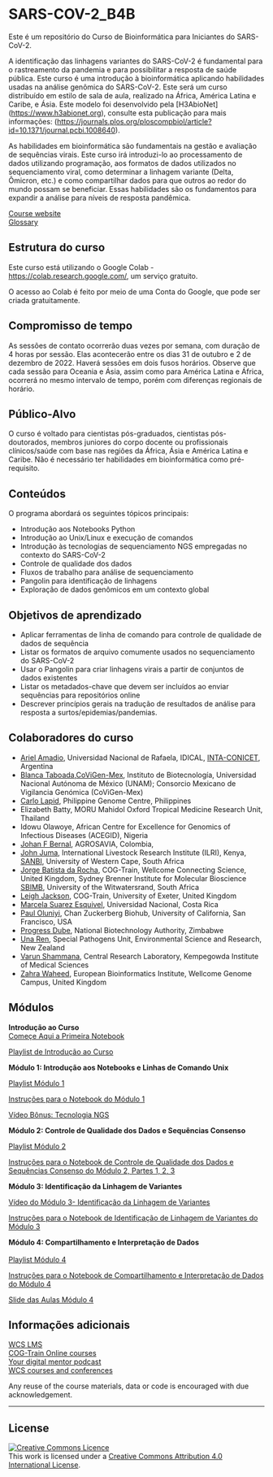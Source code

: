 # SARS-COV-2_B4B
Este é um repositório do Curso de Bioinformática para Iniciantes do SARS-CoV-2.

A identificação das linhagens variantes do SARS-CoV-2 é fundamental para o rastreamento da pandemia e para possibilitar a resposta de saúde pública. Este curso é uma introdução à bioinformática aplicando habilidades usadas na análise genômica do SARS-CoV-2. Este será um curso distribuído em estilo de sala de aula, realizado na África, América Latina e Caribe, e Ásia. Este modelo foi desenvolvido pela [H3AbioNet] (https://www.h3abionet.org), consulte esta publicação para mais informações: (https://journals.plos.org/ploscompbiol/article?id=10.1371/journal.pcbi.1008640).

As habilidades em bioinformática são fundamentais na gestão e avaliação de sequências virais. Este curso irá introduzi-lo ao processamento de dados utilizando programação, aos formatos de dados utilizados no sequenciamento viral, como determinar a linhagem variante (Delta, Ômicron, etc.) e como compartilhar dados para que outros ao redor do mundo possam se beneficiar. Essas habilidades são os fundamentos para expandir a análise para níveis de resposta pandêmica.

[Course website](https://coursesandconferences.wellcomeconnectingscience.org/event/sars-cov-2-bioinformatics-for-beginners-20221031/)                  
[Glossary](Glossary.md)

## Estrutura do curso 
Este curso está utilizando o Google Colab - https://colab.research.google.com/, um serviço gratuito.

O acesso ao Colab é feito por meio de uma Conta do Google, que pode ser criada gratuitamente.

## Compromisso de tempo
As sessões de contato ocorrerão duas vezes por semana, com duração de 4 horas por sessão. Elas acontecerão entre os dias 31 de outubro e 2 de dezembro de 2022. Haverá sessões em dois fusos horários. Observe que cada sessão para Oceania e Ásia, assim como para América Latina e África, ocorrerá no mesmo intervalo de tempo, porém com diferenças regionais de horário.

## Público-Alvo
O curso é voltado para cientistas pós-graduados, cientistas pós-doutorados, membros juniores do corpo docente ou profissionais clínicos/saúde com base nas regiões da África, Ásia e América Latina e Caribe. Não é necessário ter habilidades em bioinformática como pré-requisito.

## Conteúdos

 O programa abordará os seguintes tópicos principais:
 
- Introdução aos Notebooks Python
- Introdução ao Unix/Linux e execução de comandos
- Introdução às tecnologias de sequenciamento NGS empregadas no contexto do SARS-CoV-2
- Controle de qualidade dos dados
- Fluxos de trabalho para análise de sequenciamento
- Pangolin para identificação de linhagens
- Exploração de dados genômicos em um contexto global

## Objetivos de aprendizado
- Aplicar ferramentas de linha de comando para controle de qualidade de dados de sequência
- Listar os formatos de arquivo comumente usados no sequenciamento do SARS-CoV-2
- Usar o Pangolin para criar linhagens virais a partir de conjuntos de dados existentes
- Listar os metadados-chave que devem ser incluídos ao enviar sequências para repositórios online
- Descrever princípios gerais na tradução de resultados de análise para resposta a surtos/epidemias/pandemias.


## Colaboradores do curso
<!-- example - [Carolina Torres](https://www.researchgate.net/profile/Carolina-Torres-7), Universidad de Buenos Aires - CONICET, Buenos Aires, Argentina   -->
- [Ariel Amadio](https://www.unraf.edu.ar/), Universidad Nacional de Rafaela, IDICAL, [INTA-CONICET](https://idical.conicet.gov.ar/), Argentina
- [Blanca Taboada](https://www.ibt.unam.mx/),[CoViGen-Mex](http://132.248.32.96:8080/COVID-TRACKER/), Instituto de Biotecnología, Universidad Nacional Autónoma de México (UNAM); Consorcio Mexicano de Vigilancia Genómica (CoViGen-Mex)
- [Carlo Lapid](https://pgc.up.edu.ph/about/our-genetic-makeup-2/bioinformatics-team/), Philippine Genome Centre, Philippines
- Elizabeth Batty, MORU Mahidol Oxford Tropical Medicine Research Unit, Thailand
- Idowu Olawoye, African Centre for Excellence for Genomics of Infectious Diseases (ACEGID), Nigeria
- [Johan F Bernal](https://www.agrosavia.co/nosotros/grupos-de-investigacion/investigaci%C3%B3n-y-vigilancia-integrada-de-la-resistencia-antimicrobiana), AGROSAVIA, Colombia,
- [John Juma](www.ilri.org), International Livestock Research Institute (ILRI), Kenya, [SANBI](https://www.sanbi.ac.za/), University of Western Cape, South Africa
- [Jorge Batista da Rocha](https://coursesandconferences.wellcomeconnectingscience.org/about-us/the-team/), COG-Train, Wellcome Connecting Science, United Kingdom, Sydney Brenner Institute for Molecular Bioscience [SBIMB](https://www.wits.ac.za/research/sbimb/), University of the Witwatersrand, South Africa
- [Leigh Jackson](https://coursesandconferences.wellcomeconnectingscience.org/about-us/the-team/), COG-Train, University of Exeter, United Kingdom
- [Marcela Suarez Esquivel](https://www.medvet.una.ac.cr), Universidad Nacional, Costa Rica <!-- updated permissions to share institution link -->
- [Paul Oluniyi](https://www.czbiohub.org), Chan Zuckerberg Biohub, University of California, San Francisco, USA 
- [Progress Dube](https://nba.ac.zw), National Biotechnology Authority, Zimbabwe
- [Una Ren](https://www.esr.cri.nz/), Special Pathogens Unit, Environmental Science and Research, New Zealand
- [Varun Shammana](www.crlkims.com), Central Research Laboratory, Kempegowda Institute of Medical Sciences
- [Zahra Waheed](https://www.ebi.ac.uk/ena/browser/home), European Bioinformatics Institute, Wellcome Genome Campus, United Kingdom

<!--- ## Timetable and Classroom List  --->   
<!--- [View the timetable here](Timetables_SARSCOV2B4B.pdf)     --->   

<!--- [Classroom List and Numbers](Classroom_List_SARSCOV2B4B.pdf)  --->   

## Módulos

**Introdução ao Curso**              
[Começe Aqui a Primeira Notebook](Modules/introduction_notebook_example.md)      
      
[Playlist de Introdução ao Curso](https://www.youtube.com/playlist?list=PLfovZnX0TvKucooABBhYGqhS3tMSNdG5T)    
                         
                  
<!-- [Learn how to use moodle and make a classroom bio](link)      -->

**Módulo 1: Introdução aos Notebooks e Linhas de Comando Unix**

[Playlist Módulo 1](https://www.youtube.com/playlist?list=PLfovZnX0TvKtHq6Q4L5KdW332NCD4GbtU)         

[Instruções para o Notebook do Módulo 1](Modules/Module_1_readme.md)

[Vídeo Bônus: Tecnologia NGS](https://wcscourses.github.io/ViralBioinfAsia2022/Modules/Introduction_to_NGS.html)


**Módulo 2: Controle de Qualidade dos Dados e Sequências Consenso**

[Playlist Módulo 2](https://www.youtube.com/playlist?list=PLfovZnX0TvKtfX79k16fFMkMwDFtrAcNp)         

[Instruções para o Notebook de Controle de Qualidade dos Dados e Sequências Consenso do Módulo 2, Partes 1, 2, 3](Modules/Module_2_readme.md)       

**Módulo 3: Identificação da Linhagem de Variantes** 

[Vídeo do Módulo 3- Identificação da Linhagem de Variantes](https://www.youtube.com/watch?v=9Hwx_TLQyOw)        

[Instruções para o Notebook de Identificação de Linhagem de Variantes do Módulo 3](Modules/Module_3_readme.md)           

<!-- [Variant Lineage Identification Part 2](Modules/Module_3_readme.md)   -->    

**Módulo 4: Compartilhamento e Interpretação de Dados**    
<br>
[Playlist Módulo 4](https://www.youtube.com/playlist?list=PLfovZnX0TvKu_wFgoZSN0DuKQ-sarlmg3)

[Instruções para o Notebook de Compartilhamento e Interpretação de Dados do Módulo 4](Modules/Module_4_readme.md)  

[Slide das Aulas Módulo 4](Modules/Module_4-Phylogenetics-interpretation-data-sharing_slide.pptx.pdf)

## Informações adicionais

[WCS LMS](https://lms.wellcomeconnectingscience.org/)       
[COG-Train Online courses](https://www.futurelearn.com/partners/wellcome-genome-campus)         
[Your digital mentor podcast](https://coursesandconferences.wellcomeconnectingscience.org/our-events/your-digital-mentor-podcast/)       
[WCS courses and conferences](https://coursesandconferences.wellcomeconnectingscience.org/)

Any reuse of the course materials, data or code is encouraged with due acknowledgement.

******
## License
<a rel="license" href="http://creativecommons.org/licenses/by/4.0/"><img alt="Creative Commons Licence" style="border-width:0" src="https://i.creativecommons.org/l/by/4.0/88x31.png" /></a><br />This work is licensed under a <a rel="license" href="http://creativecommons.org/licenses/by/4.0/">Creative Commons Attribution 4.0 International License</a>.
